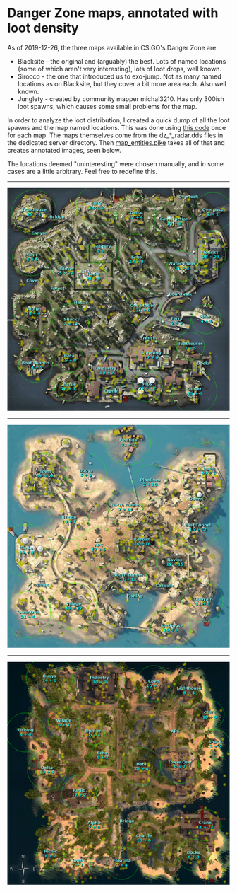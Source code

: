 Danger Zone maps, annotated with loot density
=============================================

As of 2019-12-26, the three maps available in CS:GO's Danger Zone are:

* Blacksite - the original and (arguably) the best. Lots of named locations
  (some of which aren't very interesting), lots of loot drops, well known.
* Sirocco - the one that introduced us to exo-jump. Not as many named locations
  as on Blacksite, but they cover a bit more area each. Also well known.
* Junglety - created by community mapper michal3210. Has only 300ish loot
  spawns, which causes some small problems for the map.

In order to analyze the loot distribution, I created a quick dump of all the
loot spawns and the map named locations. This was done using [this code](https://github.com/Rosuav/TF2BuffBot/blob/3d8fc6a/drzed.sp#L1695-L1726)
once for each map. The maps themselves come from the dz_*_radar.dds files in
the dedicated server directory. Then [map_entities.pike](https://github.com/Rosuav/shed/blob/master/map_entities.pike)
takes all of that and creates annotated images, seen below.

The locations deemed "uninteresting" were chosen manually, and in some cases
are a little arbitrary. Feel free to redefine this.

---

![Blacksite](dz_blacksite_annotated.png)

---

![Sirocco](dz_sirocco_annotated.png)

---

![Junglety](dz_junglety_annotated.png)
